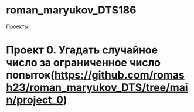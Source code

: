 # roman_maryukov_DTS186

Проекты:

# Проект 0. Угадать случайное число за ограниченное число попыток(https://github.com/romash23/roman_maryukov_DTS/tree/main/project_0)